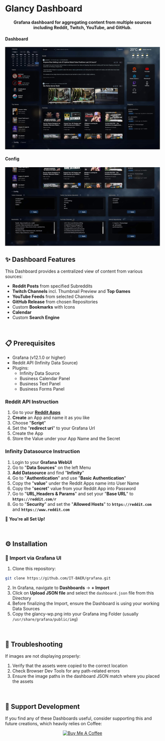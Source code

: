 # Glancy Dashboard

<div align="center">

**Grafana dashboard for aggregating content from multiple sources including Reddit, Twitch, YouTube, and GitHub.**

</div>


#### Dashboard
![Dashboard-Glancy](/screenshots/glancy-dashboard.jpeg)
#### Config
![Dashboard-Glancy](/screenshots/glancy-config.jpeg)

## ✨ Dashboard Features

This Dashboard provides a centralized view of content from various sources:

- **Reddit Posts** from specified Subreddits
- **Twitch Channels** incl. Thumbnail Preview and **Top Games**
- **YouTube Feeds** from selected Channels
- **GitHub Release** from chosen Repositories
- Custom **Bookmarks** with Icons
- **Calendar**
- Custom **Search Engine**

<br>

## 📋 Prerequisites

- Grafana (v12.1.0 or higher)
- Reddit API (Infinity Data Source)
- Plugins:
  - Infinity Data Source
  - Business Calendar Panel
  - Business Text Panel
  - Business Forms Panel

### Reddit API Instruction
1. Go to your **[Reddit Apps](https://www.reddit.com/prefs/apps/)**
2. **Create** an App and name it as you like
3. Choose "**Script**"
4. Set the "**redirect uri**" to your Grafana Url
5. Create the App
6. Store the Value under your App Name and the Secret

### Infinity Datasource Instruction
1. Login to your **Grafana WebUI**
2. Go to "**Data Sources**" on the left Menu
3. **Add Datasource** and find "**Infinity**"
4. Go to "**Authentication**" and use "**Basic Authentication**"
5. Copy the "**value**" under the Reddit Apps name into User Name
6. Copy the "**secret**" value from your Reddit App into Password
7. Go to "**URL,Headers & Params**" and set your "**Base URL**" to **```https://reddit.com/r```**
8. Go to "**Security**" and set the "**Allowed Hosts**" to **```https://reddit.com```** and **```https://www.reddit.com```**

🎉 **You're all Set Up!**

<br>

## ⚙️ Installation

### 🔽 Import via Grafana UI

1. Clone this repository:

```bash
git clone https://github.com/IT-BAER/grafana.git
```

2. In Grafana, navigate to **Dashboards** → **+ Import**
3. Click on **Upload JSON file** and select the `dashboard.json` file from this Directory
4. Before finalizing the Import, ensure the Dashboard is using your working Data Sources
5. Copy the glancy-wp.png into your Grafana img Folder (usually ```/usr/share/grafana/public/img```)

<br>

## 🚨 Troubleshooting

If images are not displaying properly:

1. Verify that the assets were copied to the correct location
2. Check Browser Dev Tools for any path-related errors
3. Ensure the image paths in the dashboard JSON match where you placed the assets

<br>

## 💜 Support Development

If you find any of these Dashboards useful, consider supporting this and future creations, which heavily relies on Coffee:

<div align="center">
<a href="https://www.buymeacoffee.com/itbaer" target="_blank"><img src="https://github.com/user-attachments/assets/64107f03-ba5b-473e-b8ad-f3696fe06002" alt="Buy Me A Coffee" style="height: 60px !important;max-width: 217px !important;" ></a>
</div>

